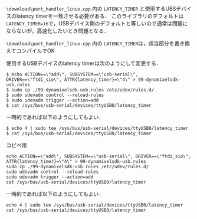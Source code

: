 

`\download\port_handler_linux.cpp` 内の `LATENCY_TIMER` と使用するUBSデバイスのlatency timerを一致させる必要がある．
このライブラリのデフォルトは`LATENCY_TIMER=16`で，USBデバイス側のデフォルトと等しいので通常は問題にならないが，高速化したいとき問題となる．

`\download\port_handler_linux.cpp` 内の `LATENCY_TIMER`は，該当部分を書き換えてコンパイルでOK

使用するUSBデバイスのlatency timerは次のようにして変更する．
```
$ echo ACTION==\"add\", SUBSYSTEM==\"usb-serial\", DRIVER==\"ftdi_sio\", ATTR{latency_timer}=\"4\" > 99-dynamixelsdk-usb.rules
$ sudo cp ./99-dynamixelsdk-usb.rules /etc/udev/rules.d/
$ sudo udevadm control --reload-rules
$ sudo udevadm trigger --action=add
$ cat /sys/bus/usb-serial/devices/ttyUSB0/latency_timer
```

一時的であれば以下のようにしてもよい．
```
$ echo 4 | sudo tee /sys/bus/usb-serial/devices/ttyUSB0/latency_timer
$ cat /sys/bus/usb-serial/devices/ttyUSB0/latency_timer
```

コピペ用

```
echo ACTION==\"add\", SUBSYSTEM==\"usb-serial\", DRIVER==\"ftdi_sio\", ATTR{latency_timer}=\"4\" > 99-dynamixelsdk-usb.rules
sudo cp ./99-dynamixelsdk-usb.rules /etc/udev/rules.d/
sudo udevadm control --reload-rules
sudo udevadm trigger --action=add
cat /sys/bus/usb-serial/devices/ttyUSB0/latency_timer
```

一時的であれば以下のようにしてもよい．
```
echo 4 | sudo tee /sys/bus/usb-serial/devices/ttyUSB0/latency_timer
cat /sys/bus/usb-serial/devices/ttyUSB0/latency_timer
```